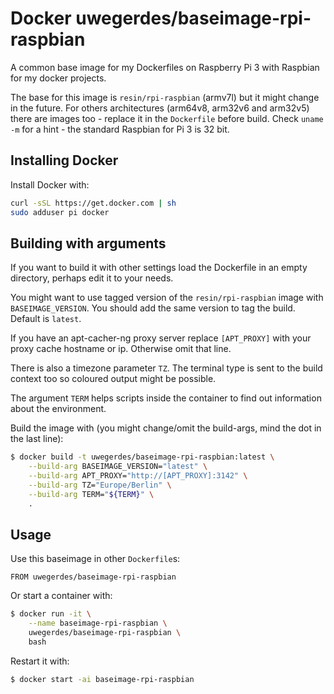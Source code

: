 # Docker uwegerdes/baseimage-rpi-raspbian

A common base image for my Dockerfiles on Raspberry Pi 3 with Raspbian for my docker projects.

The base for this image is `resin/rpi-raspbian` (armv7l) but it might change in the future. For others architectures (arm64v8, arm32v6 and arm32v5) there are images too - replace it in the `Dockerfile` before build. Check `uname -m` for a hint - the standard Raspbian for Pi 3 is 32 bit.

## Installing Docker

Install Docker with:

```bash
curl -sSL https://get.docker.com | sh
sudo adduser pi docker
```

## Building with arguments

If you want to build it with other settings load the Dockerfile in an empty directory, perhaps edit it to your needs.

You might want to use tagged version of the `resin/rpi-raspbian` image with `BASEIMAGE_VERSION`. You should add the same version to tag the build. Default is `latest`.

If you have an apt-cacher-ng proxy server replace `[APT_PROXY]` with your proxy cache hostname or ip. Otherwise omit that line.

There is also a timezone parameter `TZ`. The terminal type is sent to the build context too so coloured output might be possible.

The argument `TERM` helps scripts inside the container to find out information about the environment.

Build the image with (you might change/omit the build-args, mind the dot in the last line):

```bash
$ docker build -t uwegerdes/baseimage-rpi-raspbian:latest \
	--build-arg BASEIMAGE_VERSION="latest" \
	--build-arg APT_PROXY="http://[APT_PROXY]:3142" \
	--build-arg TZ="Europe/Berlin" \
	--build-arg TERM="${TERM}" \
	.
```

## Usage

Use this baseimage in other `Dockerfile`s:

```
FROM uwegerdes/baseimage-rpi-raspbian
```

Or start a container with:

```bash
$ docker run -it \
	--name baseimage-rpi-raspbian \
	uwegerdes/baseimage-rpi-raspbian \
	bash
```

Restart it with:

```bash
$ docker start -ai baseimage-rpi-raspbian
```
